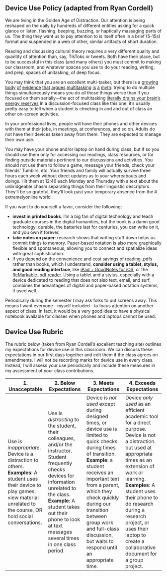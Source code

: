 

## Device Use Policy (adapted from Ryan Cordell)

We are living in the Golden Age of Distraction. Our attention is being reshaped on the daily by hundreds of different entities asking for a quick glance or listen, flashing, beeping, buzzing, or haptically massaging parts of us. The thing they want us to pay attention to is itself often in a brief (5-15s) format and suspended in a web of other, similar artifacts of short duration. 

Reading and discussing cultural theory requires a very different quality and quantity of attention than, say, TikToks or tweets. Both have their place, but to be successful in this class (and many others) you must commit to making our classroom, and whatever spaces you use to do your reading, writing, and prep, spaces of unitasking, of deep focus.

You may think that you are an excellent multi-tasker, but there is a [growing](https://www.psychologytoday.com/blog/the-power-prime/201103/technology-myth-multitasking) [body](https://www.forbes.com/sites/nickmorrison/2014/11/26/the-myth-of-multitasking-and-what-it-means-for-learning/print/) [of](https://www.psychologytoday.com/blog/creativity-without-borders/201405/the-myth-multitasking) [evidence](http://www.npr.org/sections/health-shots/2016/10/19/498450445/dont-look-now-how-your-devices-hurt-your-productivity) [that](http://time.com/money/3892931/stop-multitasking-and-start-singletasking/) [argues](http://time.com/4737286/multitasking-mental-health-stress-texting-depression/) [multitasking](http://www.thenewatlantis.com/publications/the-myth-of-multitasking) [is](https://www.scientificamerican.com/podcast/episode/the-myth-of-multitasking-09-07-15/) [a](http://www.abc.net.au/radionational/programs/allinthemind/the-myth-of-multitasking/6743356) [myth](http://www.npr.org/2013/05/10/182861382/the-myth-of-multitasking): trying to do multiple things simultaneously means you do all those things worse than if you focused on them serially—the act of multitasking [literally drains your brain’s energy reserves](https://qz.com/722661/neuroscientists-say-multitasking-literally-drains-the-energy-reserves-of-your-brain/) In a discussion-focused class like this one, it’s usually pretty easy to tell when a student is checking in and and out of class an other on-screen activities.

In your professional lives, people will have their phones and other devices with them at their jobs, in meetings, at conferences, and so on. Adults do not have their devices taken away from them. They are expected to manage their own use.

You may have your phone and/or laptop on hand during class, but if so you should use them only for accessing our readings, class resources, or for finding outside materials pertinent to our discussions and activities. You should not use them to follow a game, message your friends, check your friends’ Tumblrs, etc. Your friends and family will actually survive three hours each week without direct updates as to your whereabouts and doings. Hit them at 12:46 each Monday and Thursday with a text about the unbridgeable chasm separating things from their linguistic descriptors. They’ll be so grateful, they’ll look past your temporary absence from the # extremelyonline world

If you want to do yourself a favor, consider the following:

* **invest in printed books**. I’m a big fan of digital technology and teach graduate courses in the digital humanities, but the book is a damn good technology: durable, the batteries last for centuries, you can write on it, and you own it forever.
* **take notes on paper**: research shows that writing stuff down helps us commit things to memory. Paper-based notation is also more graphically flexible and spontaneous, allowing you to connect and spatialize ideas with great sophistication.
* if you depend on the convenience and cost savings of reading .pdfs rather than books, which I understand, **consider using a tablet, stylus, and good reading interface**, like [iPad + GoodNotes for iOS](https://www.goodnotes.com/), or the [ReMarkable .pdf reader](https://remarkable.com/store/remarkable-2). Using a tablet and a stylus, especially with a device dedicated to reading that does not also text, email, and surf, combines the advantages of digital and paper-based notation systems, if used well.

Periodically during the semester I may ask folks to put screens away. This means I want everyone—myself included—to focus attention on another aspect of class. In fact, it would be a very good idea to have a physical notebook available for classes when phones and laptops cannot be used.

## Device Use Rubric

The rubric below (taken from Ryan Cordell’s excellent teaching site) outlines my expectations for device use in this classroom. We can discuss these expectations in our first days together and edit them if the class agrees on amendments. I will not be recording marks for device use in every class. Instead, I will assess your use periodically and include these measures in my assessment of your class contributions.

|  **1. Unacceptable** |  **2. Below Expectations** |  **3. Meets Expectations** |  **4. Exceeds Expectations** |  
|---|---|---|---|
|  Use is *inappropriate*. Device is a distraction to others. **Examples**: A student uses their device to play games, view material unrelated to the course, OR hold social conversations. |  Use is *distracting* to the student, their colleagues, and/or the instructor. Student frequently checks devices for information unrelated to the class. **Example**: A student takes out their phone to look at text messages several times in one class period. |  Device is *not used* except during designed times, or device use is limited to quick checks during times of transition. **Example**: a student receives an important text from a parent, which they check quickly during our transition between group work and full-class discussion, but waits to respond until an appropriate time. |  Device *only used* as an efficient academic tool for a direct purpose. Device is not a distraction. but used at appropriate times as an extension of work or learning. **Examples**: A student uses their phone to do research during a research project, or uses their laptop to create a collaborative document for a group project. |  

